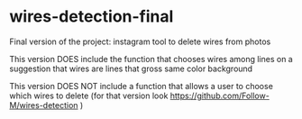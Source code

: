 # wires-detection-final
Final version of the project: instagram tool to delete wires from photos

This version DOES include the function that chooses wires among lines on a suggestion that wires are lines that gross same color background

This version DOES NOT include a function that allows a user to choose which wires to delete (for that version look https://github.com/Follow-M/wires-detection )
